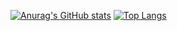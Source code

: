 [![Anurag's GitHub stats](https://github-readme-stats.vercel.app/api?username=junoli03)](https://github.com/anuraghazra/github-readme-stats)
[![Top Langs](https://github-readme-stats.vercel.app/api/top-langs/?username=anuraghazra&hide=makefile,javascript)](https://github.com/anuraghazra/github-readme-stats)
